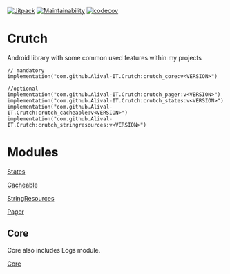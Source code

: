 [![Jitpack](https://jitpack.io/v/Alival-IT/Crutch.svg)](https://jitpack.io/#Alival-IT/Crutch)
[![Maintainability](https://api.codeclimate.com/v1/badges/00440fcc83a3d6e5aec7/maintainability)](https://codeclimate.com/github/Alival-IT/Crutch/maintainability)
[![codecov](https://codecov.io/gh/Alival-IT/Crutch/graph/badge.svg?token=XOA5HN78S9)](https://codecov.io/gh/Alival-IT/Crutch)

# Crutch

Android library with some common used features within my projects

```
// mandatory
implementation("com.github.Alival-IT.Crutch:crutch_core:v<VERSION>")

//optional
implementation("com.github.Alival-IT.Crutch:crutch_pager:v<VERSION>")
implementation("com.github.Alival-IT.Crutch:crutch_states:v<VERSION>")
implementation("com.github.Alival-IT.Crutch:crutch_cacheable:v<VERSION>")
implementation("com.github.Alival-IT.Crutch:crutch_stringresources:v<VERSION>")
```

# Modules

[States](https://github.com/Alival-IT/Crutch/blob/main/crutch_states/src/main/java/sk/alival/crutch/states/README_states.md)

[Cacheable](https://github.com/Alival-IT/Crutch/blob/main/crutch_cacheable/src/main/java/sk/alival/crutch/cacheable/README_cacheable.md)

[StringResources](https://github.com/Alival-IT/Crutch/blob/main/crutch_stringresources/src/main/java/sk/alival/crutch/stringResources/README_stringResources.md)

[Pager](https://github.com/Alival-IT/Crutch/blob/main/crutch_pager/src/main/java/sk/alival/crutch/pager/README_pager.md)

## Core

Core also includes Logs module.

[Core](https://github.com/Alival-IT/Crutch/blob/main/crutch_core/src/main/java/sk/alival/crutch/README_core.md)

